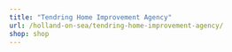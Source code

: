 ```yaml
---
title: "Tendring Home Improvement Agency"
url: /holland-on-sea/tendring-home-improvement-agency/
shop: shop
---
```

